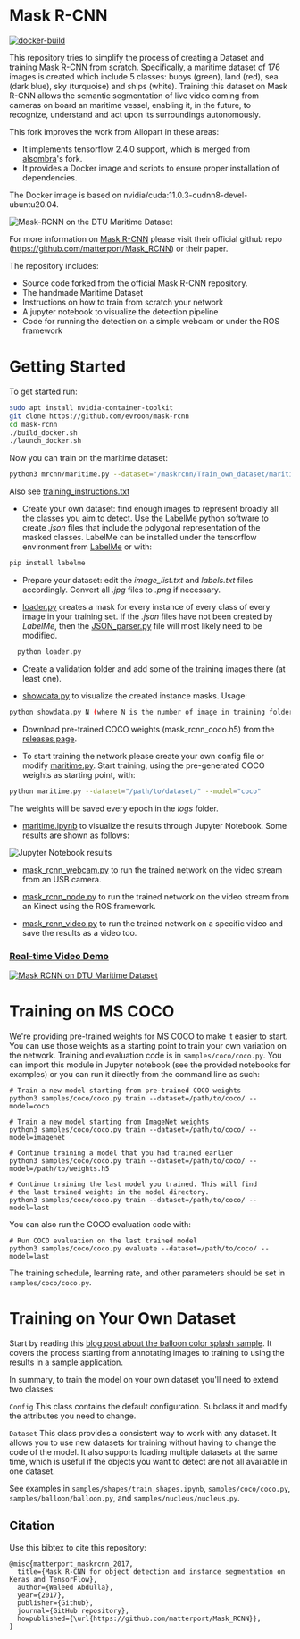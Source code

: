 # Mask R-CNN
[![docker-build](https://github.com/evroon/mask-rcnn/actions/workflows/main.yml/badge.svg)](https://github.com/evroon/mask-rcnn/actions/workflows/main.yml)

This repository tries to simplify the process of creating a Dataset and training Mask R-CNN from scratch. Specifically, a maritime dataset of 176 images is created which include 5 classes: buoys (green), land (red), sea (dark blue), sky (turquoise) and ships (white). Training this dataset on Mask R-CNN allows the semantic segmentation of live video coming from cameras on board an maritime vessel, enabling it, in the future, to recognize, understand and act upon its surroundings autonomously.

This fork improves the work from Allopart in these areas:
* It implements tensorflow 2.4.0 support, which is merged from [alsombra](https://github.com/alsombra/Mask_RCNN-TF2)'s fork.
* It provides a Docker image and scripts to ensure proper installation of dependencies.

The Docker image is based on nvidia/cuda:11.0.3-cudnn8-devel-ubuntu20.04.

![Mask-RCNN on the DTU Maritime Dataset](assets/maritime_intro.png)

For more information on [Mask R-CNN](https://arxiv.org/abs/1703.06870) please visit their official github repo (https://github.com/matterport/Mask_RCNN) or their paper.

The repository includes:
* Source code forked from the official Mask R-CNN repository.
* The handmade Maritime Dataset
* Instructions on how to train from scratch your network
* A jupyter notebook to visualize the detection pipeline
* Code for running the detection on a simple webcam or under the ROS framework

# Getting Started
To get started run:
```bash
sudo apt install nvidia-container-toolkit
git clone https://github.com/evroon/mask-rcnn
cd mask-rcnn
./build_docker.sh
./launch_docker.sh
```

Now you can train on the maritime dataset:
```bash
python3 mrcnn/maritime.py --dataset="/maskrcnn/Train_own_dataset/maritime_dataset/" --model="coco"
```
Also see [training_instructions.txt](/Train_own_dataset/training_instructions.txt)

* Create your own dataset: find enough images to represent broadly all the classes you aim to detect. Use the LabelMe python software to create *.json* files that include the polygonal representation of the masked classes. LabelMe can be installed under the tensorflow environment from [LabelMe](https://github.com/wkentaro/labelme) or with:
```bash
pip install labelme
```

* Prepare your dataset: edit the *image_list.txt* and *labels.txt* files accordingly. Convert all *.jpg* files to *.png* if necessary.

* [loader.py](Train_own_dataset/training_codes/loader.py) creates a mask for every instance of every class of every image in your training set. If the *.json* files have not been created by *LabelMe*, then the [JSON_parser.py](Train_own_dataset/training_codes/JSON_parser.py) file will most likely need to be modified.
 ```bash
   python loader.py
   ```

* Create a validation folder and add some of the training images there (at least one).

* [showdata.py](mrcnn/showdata.py) to visualize the created instance masks. Usage:
```bash
python showdata.py N (where N is the number of image in training folder (f.ex. 00025)).
```

*  Download pre-trained COCO weights (mask_rcnn_coco.h5) from the [releases page](https://github.com/matterport/Mask_RCNN/releases).

* To start training the network please create your own config file or modify [maritime.py](mrcnn/maritime.py). Start training, using the pre-generated COCO weights as starting point, with:
```bash
python maritime.py --dataset="/path/to/dataset/" --model="coco"
```

The weights will be saved every epoch in the *logs* folder.

* [maritime.ipynb](mrcnn/maritime.ipynb) to visualize the results through Jupyter Notebook. Some results are shown as follows:

![Jupyter Notebook results](assets/f_pass.png)

* [mask_rcnn_webcam.py](Train_own_dataset/running_codes/mask_rcnn_webcam.py) to run the trained network on the video stream from an USB camera.

* [mask_rcnn_node.py](Train_own_dataset/running_codes/mask_rcnn_node.py) to run the trained network on the video stream from an Kinect using the ROS framework.

* [mask_rcnn_video.py](Train_own_dataset/running_codes/mask_rcnn_video.py) to run the trained network on a specific video and save the results as a video too.

### [Real-time Video Demo](https://www.youtube.com/watch?v=_vmKbbW1FuM)
[![Mask RCNN on DTU Maritime Dataset](assets/maritime_video.gif)](https://www.youtube.com/watch?v=_vmKbbW1FuM)

# Training on MS COCO
We're providing pre-trained weights for MS COCO to make it easier to start. You can
use those weights as a starting point to train your own variation on the network.
Training and evaluation code is in `samples/coco/coco.py`. You can import this
module in Jupyter notebook (see the provided notebooks for examples) or you
can run it directly from the command line as such:

```
# Train a new model starting from pre-trained COCO weights
python3 samples/coco/coco.py train --dataset=/path/to/coco/ --model=coco

# Train a new model starting from ImageNet weights
python3 samples/coco/coco.py train --dataset=/path/to/coco/ --model=imagenet

# Continue training a model that you had trained earlier
python3 samples/coco/coco.py train --dataset=/path/to/coco/ --model=/path/to/weights.h5

# Continue training the last model you trained. This will find
# the last trained weights in the model directory.
python3 samples/coco/coco.py train --dataset=/path/to/coco/ --model=last
```

You can also run the COCO evaluation code with:
```
# Run COCO evaluation on the last trained model
python3 samples/coco/coco.py evaluate --dataset=/path/to/coco/ --model=last
```

The training schedule, learning rate, and other parameters should be set in `samples/coco/coco.py`.


# Training on Your Own Dataset

Start by reading this [blog post about the balloon color splash sample](https://engineering.matterport.com/splash-of-color-instance-segmentation-with-mask-r-cnn-and-tensorflow-7c761e238b46). It covers the process starting from annotating images to training to using the results in a sample application.

In summary, to train the model on your own dataset you'll need to extend two classes:

```Config```
This class contains the default configuration. Subclass it and modify the attributes you need to change.

```Dataset```
This class provides a consistent way to work with any dataset.
It allows you to use new datasets for training without having to change
the code of the model. It also supports loading multiple datasets at the
same time, which is useful if the objects you want to detect are not
all available in one dataset.

See examples in `samples/shapes/train_shapes.ipynb`, `samples/coco/coco.py`, `samples/balloon/balloon.py`, and `samples/nucleus/nucleus.py`.

## Citation
Use this bibtex to cite this repository:
```
@misc{matterport_maskrcnn_2017,
  title={Mask R-CNN for object detection and instance segmentation on Keras and TensorFlow},
  author={Waleed Abdulla},
  year={2017},
  publisher={Github},
  journal={GitHub repository},
  howpublished={\url{https://github.com/matterport/Mask_RCNN}},
}
```
